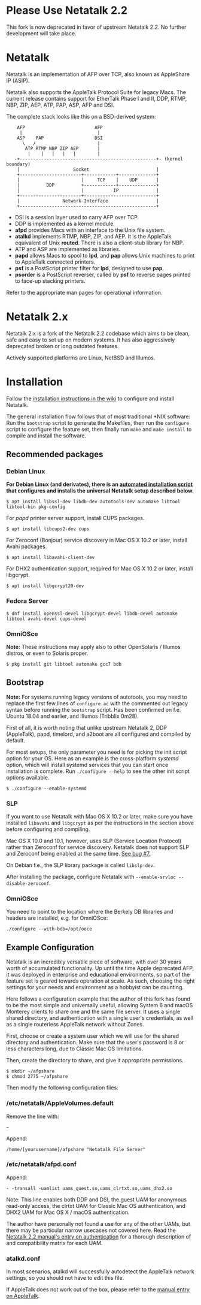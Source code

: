 # Please Use Netatalk 2.2
This fork is now deprecated in favor of upstream Netatalk 2.2. No further development will take place.

# Netatalk
Netatalk is an implementation of AFP over TCP, also known as AppleShare IP (ASIP).

Netatalk also supports the AppleTalk Protocol Suite for legacy Macs.
The current release contains support for EtherTalk Phase I and II, 
DDP, RTMP, NBP, ZIP, AEP, ATP, PAP, ASP, AFP and DSI.

The complete stack looks like this on a BSD-derived system:

```
    AFP                          AFP
     |                            |
    ASP    PAP                   DSI
      \   /                       |
       ATP RTMP NBP ZIP AEP       |
        |    |   |   |   |        |
   -+---------------------------------------------------+- (kernel boundary)
    |                    Socket                         |
    +-----------------------+------------+--------------+
    |                       |     TCP    |    UDP       |
    |          DDP          +------------+--------------+
    |                       |           IP              |
    +-----------------------+---------------------------+
    |                Network-Interface                  |
    +---------------------------------------------------+
```

- DSI is a session layer used to carry AFP over TCP.
- DDP is implemented as a kernel module.
- **afpd** provides Macs with an interface to the Unix file system.
- **atalkd** implements RTMP, NBP, ZIP, and AEP.  It is the AppleTalk equivalent of Unix **routed**.  There is also a client-stub library for NBP.
- ATP and ASP are implemented as libraries.
- **papd** allows Macs to spool to **lpd**, and **pap** allows Unix machines to print to AppleTalk connected printers.
- **psf** is a PostScript printer filter for **lpd**, designed to use **pap**.
- **psorder** is a PostScript reverser, called by **psf** to reverse pages printed to face-up stacking printers.

Refer to the appropriate man pages for operational information.

# Netatalk 2.x
Netatalk 2.x is a fork of the Netatalk 2.2 codebase which aims to be clean, safe and easy to set up on modern systems. It has also aggressively deprecated broken or long outdated features.

Actively supported platforms are Linux, NetBSD and Illumos.

# Installation
Follow the [installation instructions in the wiki](https://github.com/rdmark/Netatalk-2.x/wiki/Chapter-2.-Installation) to configure and install Netatalk.

The general installation flow follows that of most traditional *NIX software: Run the ```bootstrap``` script to generate the Makefiles, then run the ```configure``` script to configure the feature set, then finally run ```make``` and ```make install``` to compile and install the software.

## Recommended packages
### Debian Linux
**For Debian Linux (and derivates), there is an [automated installation script](https://github.com/rdmark/Netatalk-2.x/blob/branch-netatalk-2-x/contrib/shell_utils/debian_install.sh) that configures and installs the universal Netatalk setup described below.**

```
$ apt install libssl-dev libdb-dev autotools-dev automake libtool libtool-bin pkg-config
```

For *papd* printer server support, install CUPS packages.
```
$ apt install libcups2-dev cups
```

For Zeroconf (Bonjour) service discovery in Mac OS X 10.2 or later, install Avahi packages.
```
$ apt install libavahi-client-dev
```

For DHX2 authentication support, required for Mac OS X 10.2 or later, install libgcrypt.
```
$ apt install libgcrypt20-dev
```

### Fedora Server
```
$ dnf install openssl-devel libgcrypt-devel libdb-devel automake libtool avahi-devel cups-devel
```

### OmniOSce
**Note:** These instructions may apply also to other OpenSolaris / Illumos distros, or even to Solaris proper.

```
$ pkg install git libtool automake gcc7 bdb
```

## Bootstrap
**Note:** For systems running legacy versions of autotools, you may need to replace the first few lines of ```configure.ac``` with the commented out legacy syntax before running the ```bootstrap``` script. Has been confirmed on f.e. Ubuntu 18.04 and earlier, and Illumos (Tribblix 0m28).

First of all, it is worth noting that unlike upstream Netatalk 2, DDP (AppleTalk), papd, timelord, and a2boot are all configured and compiled by default.

For most setups, the only parameter you need is for picking the init script option for your OS. Here as an example is the cross-platform *systemd* option, which will install systemd services that you can start once installation is complete. Run ```./configure --help``` to see the other init script options available.
```
$ ./configure --enable-systemd
```

### SLP
If you want to use Netatalk with Mac OS X 10.2 or later, make sure you have installed `libavahi` and `libgcrypt` as per the instructions in the section above before configuring and compiling.

Mac OS X 10.0 and 10.1, however, uses SLP (Service Location Protocol) rather than Zeroconf for service discovery. Netatalk does not support SLP and Zeroconf being enabled at the same time. [See bug #7.](https://github.com/rdmark/Netatalk-2.x/issues/7)

On Debian f.e., the SLP library package is called `libslp-dev`.

After installing the package, configure Netatalk with `--enable-srvloc --disable-zeroconf`.

### OmniOSce
You need to point to the location where the Berkely DB libraries and headers are installed, e.g. for OmniOSce:

```
./configure --with-bdb=/opt/ooce
```

## Example Configuration
Netatalk is an incredibly versatile piece of software, with over 30 years worth of accumulated functionality. Up until the time Apple deprecated AFP, it was deployed in enterprise and educational environments, so part of the feature set is geared towards operation at scale. As such, choosing the right settings for your needs and environment as a hobbyist can be daunting.

Here follows a configuration example that the author of this fork has found to be the most simple and universally useful, allowing System 6 and macOS Monterey clients to share one and the same file server. It uses a single shared directory, and authentication with a single user's credentials, as well as a single routerless AppleTalk network without Zones.

First, choose or create a system user which we will use for the shared directory and authentication. Make sure that the user's password is 8 or less characters long, due to Classic Mac OS limitations.

Then, create the directory to share, and give it appropriate permissions.

```
$ mkdir ~/afpshare
$ chmod 2775 ~/afpshare
```

Then modify the following configuration files:

### /etc/netatalk/AppleVolumes.default
Remove the line with:
```
~
```
Append:
```
/home/[yourusername]/afpshare "Netatalk File Server"
```

### /etc/netatalk/afpd.conf
Append:
```
- -transall -uamlist uams_guest.so,uams_clrtxt.so,uams_dhx2.so
```
Note: This line enables both DDP and DSI, the guest UAM for anonymous read-only access, the clrtxt UAM for Classic Mac OS authentication, and DHX2 UAM for Mac OS X / macOS authentication.

The author have personally not found a use for any of the other UAMs, but there may be particular narrow usecases not covered here. Read the [Netatalk 2.2 manual's entry on authentication](https://github.com/rdmark/Netatalk-2.x/wiki/Chapter-3.-Setting-up-Netatalk#authentication) for a thorough description of and compatibility matrix for each UAM.

### atalkd.conf
In most scenarios, atalkd will successfully autodetect the AppleTalk network settings, so you should not have to edit this file.

If AppleTalk does not work out of the box, please refer to the [manual entry on AppleTalk](https://github.com/rdmark/Netatalk-2.x/wiki/Chapter-3.-Setting-up-Netatalk#appletalk).
